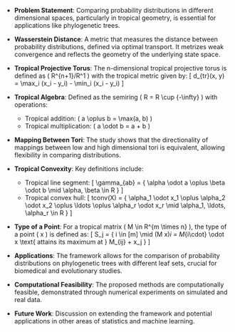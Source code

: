 - **Problem Statement**: Comparing probability distributions in different dimensional spaces, particularly in tropical geometry, is essential for applications like phylogenetic trees.

- **Wasserstein Distance**: A metric that measures the distance between probability distributions, defined via optimal transport. It metrizes weak convergence and reflects the geometry of the underlying state space.

- **Tropical Projective Torus**: The n-dimensional tropical projective torus is defined as \( R^{n+1}/R^1 \) with the tropical metric given by:
  \[
  d_{tr}(x, y) = \max_i (x_i - y_i) - \min_i (x_i - y_i)
  \]

- **Tropical Algebra**: Defined as the semiring \( R = R \cup \{-\infty\} \) with operations:
  - Tropical addition: \( a \oplus b = \max(a, b) \)
  - Tropical multiplication: \( a \odot b = a + b \)

- **Mapping Between Tori**: The study shows that the directionality of mappings between low and high dimensional tori is equivalent, allowing flexibility in comparing distributions.

- **Tropical Convexity**: Key definitions include:
  - Tropical line segment: 
  \[
  \gamma_{ab} = \{ \alpha \odot a \oplus \beta \odot b \mid \alpha, \beta \in R \}
  \]
  - Tropical convex hull:
  \[
  tconv(X) = \{ \alpha_1 \odot x_1 \oplus \alpha_2 \odot x_2 \oplus \ldots \oplus \alpha_r \odot x_r \mid \alpha_1, \ldots, \alpha_r \in R \}
  \]

- **Type of a Point**: For a tropical matrix \( M \in R^{m \times n} \), the type of a point \( x \) is defined as:
  \[
  S_j = \{ i \in [m] \mid (M x)_i = M_{i\cdot} \odot x \text{ attains its maximum at } M_{ij} + x_j \}
  \]

- **Applications**: The framework allows for the comparison of probability distributions on phylogenetic trees with different leaf sets, crucial for biomedical and evolutionary studies.

- **Computational Feasibility**: The proposed methods are computationally feasible, demonstrated through numerical experiments on simulated and real data.

- **Future Work**: Discussion on extending the framework and potential applications in other areas of statistics and machine learning.